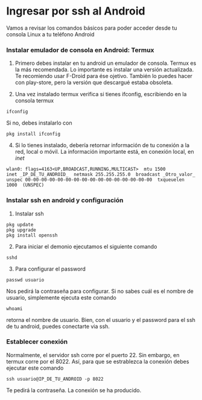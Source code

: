 # Ingresar por ssh al Android
Vamos a revisar los comandos básicos para poder acceder desde tu consola Linux a tu teléfono Android

### Instalar emulador de consola en Android: Termux
1. Primero debes instalar en tu android un emulador de consola. Termux es la más recomendada.
Lo importante es instalar una versión actualizada. 
Te recomiendo usar F-Droid para ése ojetivo. 
También lo puedes hacer con play-store, pero la versión que descargué estaba obsoleta.

2. Una vez instalado termux verifica si tienes ifconfig, escribiendo en la consola termux
```
ifconfig
```
Si no, debes instalarlo con
```
pkg install ifconfig
```
4. Si lo tienes instalado, debería retornar información de tu conexión a la red, local o móvil.
La información importante está, en conexión local, en _inet_
```
wlan0: flags=4163<UP,BROADCAST,RUNNING,MULTICAST>  mtu 1500
inet _IP_DE_TU_ANDROID_  netmask 255.255.255.0  broadcast _Otro_valor_
unspec 00-00-00-00-00-00-00-00-00-00-00-00-00-00-00-00  txqueuelen 1000  (UNSPEC)
```
### Instalar ssh en android y configuración
1. Instalar ssh
```
pkg update
pkg upgrade
pkg install openssh
```
2. Para iniciar el demonio ejecutamos el siguiente comando
```
sshd
```
3. Para configurar el password
```
passwd usuario
```
Nos pedirá la contraseña para configurar.
Si no sabes cuál es el nombre de usuario, simplemente ejecuta este comando
```
whoami
```
retorna el nombre de usuario.
Bien, con el usuario y el password para el ssh de tu android, puedes conectarte via ssh.

### Establecer conexión
Normalmente, el servidor ssh corre por el puerto 22. Sin embargo, en termux corre por el 8022.
Así, para que se estrablezca la conexión debes ejecutar este comando
```
ssh usuario@IP_DE_TU_ANDROID -p 8022
```
Te pedirá la contraseña. 
La conexión se ha producido. 






